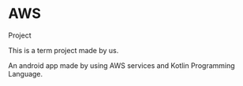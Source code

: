 # AWS
Project

This is a term project made by us.

An android app made by using AWS services and Kotlin Programming Language.
